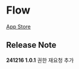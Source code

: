 # Flow

[App Store](https://apps.apple.com/us/app/remindertint/id6739429488)

## Release Note
**241216 1.0.1** 권한 재요청 추가
